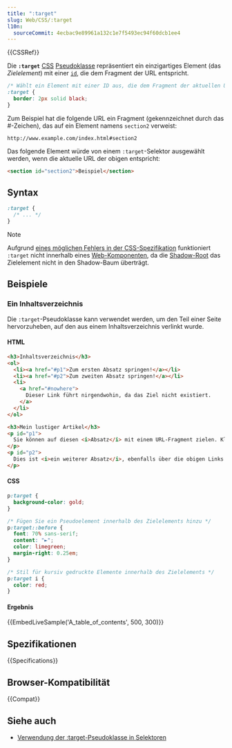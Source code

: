 ```yaml
---
title: ":target"
slug: Web/CSS/:target
l10n:
  sourceCommit: 4ecbac9e89961a132c1e7f5493ec94f60dcb1ee4
---
```


{{CSSRef}}

Die **`:target`** [CSS](/de/docs/Web/CSS) [Pseudoklasse](/de/docs/Web/CSS/Pseudo-classes) repräsentiert ein einzigartiges Element (das _Zielelement_) mit einer [`id`](/de/docs/Web/HTML/Global_attributes#id), die dem Fragment der URL entspricht.

```css
/* Wählt ein Element mit einer ID aus, die dem Fragment der aktuellen URL entspricht */
:target {
  border: 2px solid black;
}
```

Zum Beispiel hat die folgende URL ein Fragment (gekennzeichnet durch das _#_-Zeichen), das auf ein Element namens `section2` verweist:

```url
http://www.example.com/index.html#section2
```

Das folgende Element würde von einem `:target`-Selektor ausgewählt werden, wenn die aktuelle URL der obigen entspricht:

```html
<section id="section2">Beispiel</section>
```

## Syntax

```css
:target {
  /* ... */
}
```

> [!NOTE]
> Aufgrund [eines möglichen Fehlers in der CSS-Spezifikation](https://discourse.wicg.io/t/target-css-does-not-work-because-shadowroot-does-not-set-a-target-element/2070/) funktioniert `:target` nicht innerhalb eines [Web-Komponenten](/de/docs/Web/API/Web_components), da die [Shadow-Root](/de/docs/Web/API/ShadowRoot) das Zielelement nicht in den Shadow-Baum überträgt.

## Beispiele

### Ein Inhaltsverzeichnis

Die `:target`-Pseudoklasse kann verwendet werden, um den Teil einer Seite hervorzuheben, auf den aus einem Inhaltsverzeichnis verlinkt wurde.

#### HTML

```html
<h3>Inhaltsverzeichnis</h3>
<ol>
  <li><a href="#p1">Zum ersten Absatz springen!</a></li>
  <li><a href="#p2">Zum zweiten Absatz springen!</a></li>
  <li>
    <a href="#nowhere">
      Dieser Link führt nirgendwohin, da das Ziel nicht existiert.
    </a>
  </li>
</ol>

<h3>Mein lustiger Artikel</h3>
<p id="p1">
  Sie können auf diesen <i>Absatz</i> mit einem URL-Fragment zielen. Klicken Sie oben auf den Link, um es auszuprobieren!
</p>
<p id="p2">
  Dies ist <i>ein weiterer Absatz</i>, ebenfalls über die obigen Links zugänglich. Ist das nicht erfreulich?
</p>
```

#### CSS

```css
p:target {
  background-color: gold;
}

/* Fügen Sie ein Pseudoelement innerhalb des Zielelements hinzu */
p:target::before {
  font: 70% sans-serif;
  content: "►";
  color: limegreen;
  margin-right: 0.25em;
}

/* Stil für kursiv gedruckte Elemente innerhalb des Zielelements */
p:target i {
  color: red;
}
```

#### Ergebnis

{{EmbedLiveSample('A_table_of_contents', 500, 300)}}

## Spezifikationen

{{Specifications}}

## Browser-Kompatibilität

{{Compat}}

## Siehe auch

- [Verwendung der :target-Pseudoklasse in Selektoren](/de/docs/Web/CSS/CSS_selectors/Using_the_:target_pseudo-class_in_selectors)
